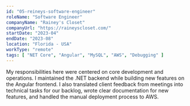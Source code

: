 ```yaml
---
id: "05-reineys-software-engineer"
roleName: "Software Engineer"
companyName: "Rainey's Closet"
companyUrl: "https://raineyscloset.com/"
startDate: "2023-04"
endDate: "2023-08"
location: "Florida - USA"
workType: "remote"
tags: [ "NET Core", "Angular", "MySQL", "AWS", "Debugging" ]
---
```


My responsibilities here were centered on core development and operations. I maintained the .NET backend while building
new features on the Angular frontend. I also translated client feedback from meetings into technical tasks for our
backlog, wrote clear documentation for new features, and handled the manual deployment process to AWS.